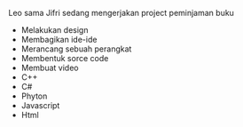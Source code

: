 Leo sama Jifri sedang mengerjakan project peminjaman buku
- Melakukan design
- Membagikan ide-ide
- Merancang sebuah perangkat
- Membentuk sorce code
- Membuat video
- C++
- C#
- Phyton
- Javascript
- Html

